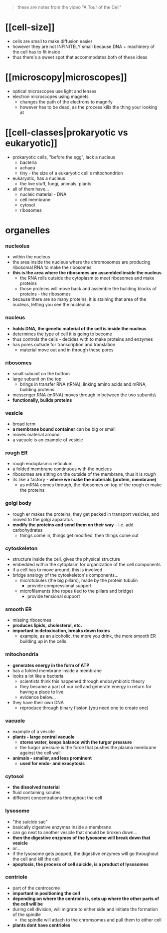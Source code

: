 >these are notes from the video "A Tour of the Cell"
# [[cell-size]]
* cells are small to make diffusion easier
* however they are not INFINITELY small because DNA + machinery of the cell has to fit inside
* thus there's a sweet spot that accommodates both of these ideas
# [[microscopy|microscopes]]
* optical microscopes use light and lenses
* electron microscopes using magnets
	* changes the path of the electrons to magnify
	* however has to be dead, as the process kills the thing your looking at
# [[cell-classes|prokaryotic vs eukaryotic]]
* prokaryotic cells, "before the egg", lack a nucleus
	* bacteria
	* achaea
	* tiny - the size of a eukaryotic cell's mitochondrion
* eukaryotic, has a nucleus
	* the live stuff, fungi, animals, plants
* all of them have...
	* nucleic material - DNA
	* cell membrane
	* cytosol
	* ribosomes
# organelles
### nucleolus
* within the nucleus
* the area inside the nucleus where the chromosomes are producing ribosomal RNA to make the ribosomes
* **this is the area where the ribosomes are assembled inside the nucleus**
	* the RNA rolls outside the cytoplasm to meet ribosomes and make proteins
	* those proteins will move back and assemble the building blocks of proteins - the ribosomes
* because there are so many proteins, it is staining that area of the nucleus, letting you see the nucleolus

### nucleus
* **holds DNA, the genetic material of the cell is inside the nucleus**
* determines the type of cell it is going to become
* thus controls the cells - decides with to make proteins and enzymes
* has pores outside for transcription and translation
	* material move out and in through these pores

### ribosomes
* small subunit on the bottom
* large subunit on the top
	* brings in transfer RNA (tRNA), linking amino acids and mRNA, building proteins
* messenger RNA (mRNA) moves through in between the two subunits\
* **functionally, builds proteins**

### vesicle
* broad term
* **a membrane bound container** can be big or small
* moves material around
* a vacuole is an example of vesicle

### rough ER
* rough endoplasmic reticulum
* a folded membrane continuous with the nucleus
* ribosomes are sitting on the outside of the membrane, thus it is *rough*
* its like a factory - **where we make the materials (protein, membrane)**
	* as mRNA comes through, the ribosomes on top of the rough er make the proteins

### golgi body
* rough er makes the proteins, they get packed in transport vesicles, and moved to the golgi apparatus
* **modify the proteins and send them on their way** - i.e. add carbohydrates
	* things come in, things get modified, then things come out
### cytoskeleton
* structure inside the cell, gives the physical structure
* embedded within the cytoplasm for organization of the cell components
* if a cell has to move around, this is involved
* bridge analogy of the cytoskeleton's components...
	* microtubules (the big pillars), made by the protein tubulin 
		* provide compressional support
	* microfilaments (the ropes tied to the pillars and bridge)
		* provide tensional support 

### smooth ER
* missing ribosomes
* **produces lipids, cholesterol, etc.**
* **important in detoxication, breaks down toxins**
	* example, as an alcoholic, the more you drink, the more smooth ER building up in the cells

### mitochondria 
* **generates energy in the form of ATP**
* has a folded membrane inside a membrane
* looks a lot like a bacteria
	* scientists think this happened through endosymbiotic theory
	* they became a part of our cell and generate energy in return for having a place to live
	* evidence below...
* they have their own DNA
	* reproduce through binary fission (you need one to create one)

### vacuole
* example of a vesicle
* **plants - large central vacuole**
	* **stores water, keeps balance with the turgor pressure**
	* the turgor pressure is the force that pushes the plasma membrane against the cell wall
* **animals - smaller, and less prominent**
	* **used for endo- and exocytosis**

### cytosol
* **the dissolved material**
* fluid containing solutes
* different concentrations throughout the cell

### lysosome
* "the suicide sac"
* basically digestive enzymes inside a membrane
* can go next to another vesicle that should be broken down...
* **then the digestive enzymes of the lysosome will break down that vesicle**
* or...
* if the lysosome gets popped, the digestive enzymes will go throughout the cell and kill the cell
* **apoptosis, the process of cell suicide, is a product of lysosomes**

### centriole
* part of the centrosome
* **important in positioning the cell**
* **depending on where the centriole is, sets up where the other parts of the cell will be**
* during cell division, will migrate to either side and initiate the formation of the spindle
	* the spindle will attach to the chromsomes and pull them to either cell
* **plants dont have centrioles**